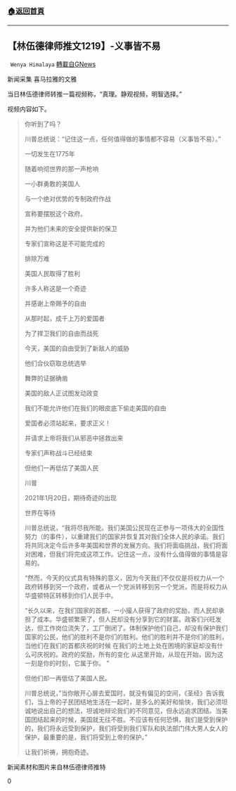###  [:house:返回首頁](https://github.com/ourhimalayas/txt)
---

## 【林伍德律师推文1219】-义事皆不易
` Wenya Himalaya` [轉載自GNews](https://gnews.org/zh-hans/667399/)

新闻采集 喜马拉雅的文雅

当日林伍德律师转推一篇视频称，“真理。静观视频，明智选择。”



视频内容如下。


> 你听到了吗？
> 
> 川普总统说：“记住这一点，任何值得做的事情都不容易（义事皆不易）。”
> 
> 一切发生在1775年
> 
> 随着响彻世界的那一声枪响
> 
> 一小群勇敢的美国人
> 
> 与一个绝对优势的专制政府作战
> 
> 宣称要摆脱这个政府。
> 
> 并为他们未来的安全提供新的保卫
> 
> 专家们宣称这是不可能完成的
> 
> 排除万难
> 
> 美国人民取得了胜利
> 
> 许多人称这是一个奇迹
> 
> 并感谢上帝赐予的自由
> 
> 从那时起，成千上万的爱国者
> 
> 为了捍卫我们的自由而战死
> 
> 今天，美国的自由受到了新敌人的威胁
> 
> 他们合伙窃取总统选举
> 
> 舞弊的证据确凿
> 
> 美国的敌人正试图发动政变
> 
> 我们不能允许他们在我们的眼皮底下偷走美国的自由
> 
> 爱国者必须站起来，要求正义！
> 
> 并请求上帝将我们从邪恶中拯救出来
> 
> 专家们声称战斗已经结束
> 
> 但他们一再低估了美国人民
> 
> 川普
> 
> 2021年1月20日，期待奇迹的出现
> 
> 世界在等待
> 
> 川普总统说，“我将尽我所能。我们美国公民现在正参与一项伟大的全国性努力（的事件），以重建我们的国家并恢复其对我们全体人民的承诺。我们将共同决定今后许多年美国和世界的发展方向。我们将面临挑战，我们将面对困难，但我们将完成这项工作。记住这一点，没有什么值得做的事情是容易的。
> 
> “然而，今天的仪式具有特殊的意义，因为今天我们不仅仅是将权力从一个政府转移到另一个政府，或者从一个党派转移到另一个党派，而是将权力从华盛顿特区转移到你们人民手中。
> 
> “长久以来，在我们国家的首都，一小撮人获得了政府的奖励，而人民却承担了成本。华盛顿繁荣了，但人民却没有分享到它的财富。政客们兴旺发达，但工作岗位流失了，工厂倒闭了。体制保护他们自己，却没有保护我们国家的公民，他们的胜利不是你们的胜利。他们的胜利并不是你们的胜利，当他们在我们的首都庆祝的时候 在我们的土地上处在困境的家庭却没有什么可庆祝的。政府的奖励，所有的变化 从这里开始，从现在开始，因为这一刻是你的时刻，它属于你。 ”
> 
> 但他们却一再低估了美国人民。
> 
> 川普总统说，”当你敞开心扉去爱国时，就没有偏见的空间，《圣经》告诉我们，当上帝的子民团结地生活在一起时，是多么的美好和愉快，我们必须坦诚地说出自己的想法，坦诚地辩论我们的不同意见，但永远追求团结。当美国团结起来的时候，美国就无往不胜。不应该有任何恐惧，我们是受到保护的，我们将永远受到保护，我们将受到我们军队和执法部门伟大男人女人的保护，最重要的是，我们将受到上帝的保护。”
> 
> 让我们祈祷，拥抱奇迹。


新闻素材和图片来自林伍德律师推特



0

